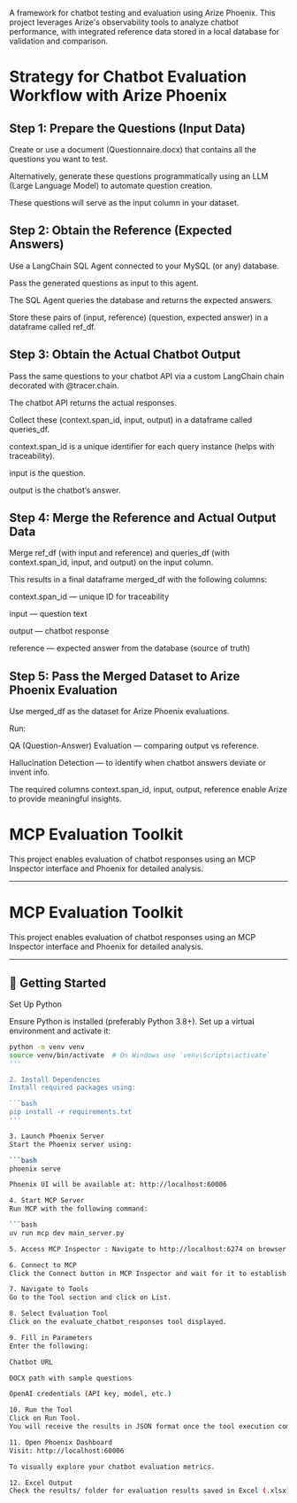 A framework for chatbot testing and evaluation using Arize Phoenix. This project leverages Arize's observability tools to analyze chatbot performance, with integrated reference data stored in a local database for validation and comparison.

<h1>Strategy for Chatbot Evaluation Workflow with Arize Phoenix</h1>

<h2>Step 1: Prepare the Questions (Input Data)</h2>
Create or use a document (Questionnaire.docx) that contains all the questions you want to test.

Alternatively, generate these questions programmatically using an LLM (Large Language Model) to automate question creation.

These questions will serve as the input column in your dataset.

<h2>Step 2: Obtain the Reference (Expected Answers)</h2>
Use a LangChain SQL Agent connected to your MySQL (or any) database.

Pass the generated questions as input to this agent.

The SQL Agent queries the database and returns the expected answers.

Store these pairs of (input, reference) (question, expected answer) in a dataframe called ref_df.

<h2>Step 3: Obtain the Actual Chatbot Output</h2>
Pass the same questions to your chatbot API via a custom LangChain chain decorated with @tracer.chain.

The chatbot API returns the actual responses.

Collect these (context.span_id, input, output) in a dataframe called queries_df.

context.span_id is a unique identifier for each query instance (helps with traceability).

input is the question.

output is the chatbot’s answer.

<h2>Step 4: Merge the Reference and Actual Output Data</h2>
Merge ref_df (with input and reference) and queries_df (with context.span_id, input, and output) on the input column.

This results in a final dataframe merged_df with the following columns:

context.span_id — unique ID for traceability

input — question text

output — chatbot response

reference — expected answer from the database (source of truth)

<h2>Step 5: Pass the Merged Dataset to Arize Phoenix Evaluation</h2>
Use merged_df as the dataset for Arize Phoenix evaluations.

Run:

QA (Question-Answer) Evaluation — comparing output vs reference.

Hallucination Detection — to identify when chatbot answers deviate or invent info.

The required columns context.span_id, input, output, reference enable Arize to provide meaningful insights.

# MCP Evaluation Toolkit

This project enables evaluation of chatbot responses using an MCP Inspector interface and Phoenix for detailed analysis.

---

# MCP Evaluation Toolkit

This project enables evaluation of chatbot responses using an MCP Inspector interface and Phoenix for detailed analysis.

---

## 🚀 Getting Started

Set Up Python

Ensure Python is installed (preferably Python 3.8+). Set up a virtual environment and activate it:

```bash
python -m venv venv
source venv/bin/activate  # On Windows use `venv\Scripts\activate`
'''

2. Install Dependencies
Install required packages using:

```bash
pip install -r requirements.txt
'''

3. Launch Phoenix Server
Start the Phoenix server using:

```bash
phoenix serve

Phoenix UI will be available at: http://localhost:60006

4. Start MCP Server
Run MCP with the following command:

```bash
uv run mcp dev main_server.py

5. Access MCP Inspector : Navigate to http://localhost:6274 on browser

6. Connect to MCP
Click the Connect button in MCP Inspector and wait for it to establish a connection.

7. Navigate to Tools
Go to the Tool section and click on List.

8. Select Evaluation Tool
Click on the evaluate_chatbot_responses tool displayed.

9. Fill in Parameters
Enter the following:

Chatbot URL

DOCX path with sample questions

OpenAI credentials (API key, model, etc.)

10. Run the Tool
Click on Run Tool.
You will receive the results in JSON format once the tool execution completes.

11. Open Phoenix Dashboard
Visit: http://localhost:60006

To visually explore your chatbot evaluation metrics.

12. Excel Output
Check the results/ folder for evaluation results saved in Excel (.xlsx) format.



